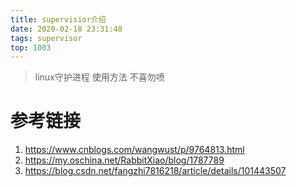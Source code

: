 ```yaml
---
title: supervisior介绍
date: 2020-02-18 23:31:48
tags: supervisor
top: 1003
---
```


> linux守护进程
> 使用方法
> 不喜勿喷
 <!-- more -->

 # 参考链接
 1. https://www.cnblogs.com/wangwust/p/9764813.html
 2. https://my.oschina.net/RabbitXiao/blog/1787789
 3. https://blog.csdn.net/fangzhi7816218/article/details/101443507